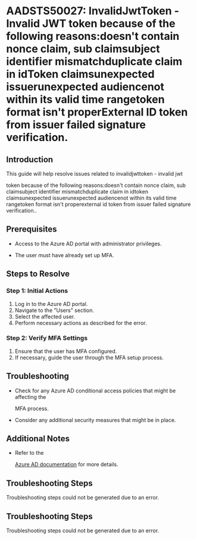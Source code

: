 # AADSTS50027: InvalidJwtToken - Invalid JWT token because of the following reasons:doesn't contain nonce claim, sub claimsubject identifier mismatchduplicate claim in idToken claimsunexpected issuerunexpected audiencenot within its valid time rangetoken format isn't properExternal ID token from issuer failed signature verification.


## Introduction

This guide will help resolve issues related to invalidjwttoken - invalid jwt

token because of the following reasons:doesn't contain nonce claim, sub
claimsubject identifier mismatchduplicate claim in idtoken claimsunexpected
issuerunexpected audiencenot within its valid time rangetoken format isn't
properexternal id token from issuer failed signature verification..


## Prerequisites


* Access to the Azure AD portal with administrator privileges.

* The user must have already set up MFA.


## Steps to Resolve


### Step 1: Initial Actions

1. Log in to the Azure AD portal.
2. Navigate to the "Users" section.
3. Select the affected user.
4. Perform necessary actions as described for the error.


### Step 2: Verify MFA Settings

1. Ensure that the user has MFA configured.
2. If necessary, guide the user through the MFA setup process.


## Troubleshooting


* Check for any Azure AD conditional access policies that might be affecting the

  MFA process.

* Consider any additional security measures that might be in place.


## Additional Notes


* Refer to the

  [Azure AD 
documentation](https://learn.microsoft.com/en-us/azure/active-directory/)
  for more details.


## Troubleshooting Steps

Troubleshooting steps could not be generated due to an error.


## Troubleshooting Steps

Troubleshooting steps could not be generated due to an error.